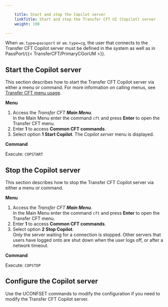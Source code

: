 ```yaml
---

    title: Start and stop the Copilot server
    linkTitle: Start and stop the Transfer CFT UI (Copilot) server
    weight: 190

---
```

When <span class="code">`am.type=passport`</span> or <span class="code">`am.type=cg`</span>, the user that connects to the Transfer CFT Copilot server must be defined in the system as well as in PassPort/{{< TransferCFT/PrimaryCGorUM  >}}.

## Start the Copilot server

This section describes how to start the Transfer CFT Copilot server via either a menu or command. For more information on calling menus, see <a href="../#Transfer" class="MCXref xref">Transfer CFT menu usage</a>.

****Menu****

1. Access the *Transfer CFT* <span class="italic_in_para" style="font-style: italic;">**Main Menu**</span>.  
    In the Main Menu enter the command <span class="code">`cft`</span> and press <span class="bold_in_para">****Enter****</span> to open the Transfer CFT menu.
1. Enter **1** to access **Common CFT commands**.
1. Select option <span class="span_5" style="font-weight: bold;">****1 Start Copilot****</span>. The *Copilot server* menu is displayed.  

****Command****

Execute: <span class="code">`COPSTART `</span>

## Stop the Copilot server

This section describes how to stop the Transfer CFT Copilot server via either a menu or command.

****Menu****

1. Access the *Transfer CFT* <span class="italic_in_para" style="font-style: italic;">**Main Menu**</span>.  
    In the Main Menu enter the command <span class="code">`cft`</span> and press <span class="bold_in_para">****Enter****</span> to open the Transfer CFT menu.
1. Enter **1** to access **Common CFT commands**.
1. Select option <span class="span_5" style="font-weight: bold;">****2**** </span><span class="span_5" style="font-weight: bold;">****Stop Copilot****</span>.  
    Only the server waiting for a connection is stopped. Other servers that users have logged onto are shut down when the user logs off, or after a network timeout.

****Command****

Execute: <span class="code">`COPSTOP `</span>

## Configure the Copilot server

Use the UCONFSET commands to modify the configuration if you need to modify the Transfer CFT Copilot server.
